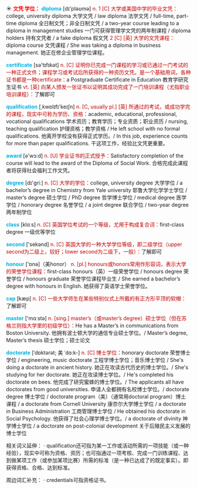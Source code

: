 ☀ <font color="red">**文凭 学位：**</font>
<font color="sky blue">**diploma**</font> [dɪ'pləʊmə] 
<font color="#c00000">n. 1 [C] 大学或美国中学的毕业文凭：</font>college, university diploma 大学文凭 / law diploma 法学文凭 / full-time, part-time diploma 全日制文凭；非全日制文凭 / a two-year course leading to a diploma in management studies 一门可获得管理学文凭的两年制课程 / diploma holders 持有文凭者 / a fake diploma 假文凭 <font color="#c00000">2 [C] [英] 大学的文凭课程：</font>diploma course 文凭课程 / She was taking a diploma in business management. 她正在修企业管理学位课程。

<font color="sky blue">**certificate**</font> [sə'tɪfɪkət] 
<font color="#c00000">n. [C] 证明你已完成一门课程的学习或已通过一门考试的一种正式文件；课程学习或考试后所获得的一种资历文凭。是一个基础用词，各种证书都是一种certificate：</font>a Postgraduate Certificate in Education 教育学研究生证书 <font color="#c00000">vt. [英] 向某人颁发一张证书以证明其成功完成了一门培训课程（尤指职业培训课程）：</font>了解即可

<font color="sky blue">**qualification**</font> [͵kwɒlɪfɪ'keɪʃn] 
<font color="#c00000">n. [C, usually pl.] [英] 所通过的考试，或成功学完的课程，现实中可称为学历、资格：</font>academic, educational, professional, vocational qualifications 学术资历；教育学历；专业资质；职业资历 / nursing, teaching qualification 护理资格；教学资格 / He left school with no formal qualifications. 他离开学校没有获得正式学历。/ In this job, experience counts for more than paper qualifications. 干这项工作，经验比文凭更重要。

<font color="sky blue">**award**</font> [ə'wɔ:d] 
<font color="#c00000">n. [U] 学业证书的正式授予：</font>Satisfactory completion of the course will lead to the award of the Diploma of Social Work. 合格完成此课程者将获得社会福利工作文凭。

<font color="sky blue">**degree**</font> [dɪ'ɡri:] 
<font color="#c00000">n. [C] 大学的学位：</font>college, university degree 大学学位 / a bachelor’s degree in Chemistry from Yale university 耶鲁大学化学学士学位 / master’s degree 硕士学位 / PhD degree 哲学博士学位 / medical degree 医学学位 / honorary degree 名誉学位 / a joint degree 联合学位 / two-year degree 两年制学位

<font color="sky blue">**class**</font> [klɑːs] 
<font color="#c00000">n. [C] 英国学位考试的一个等级，尤用于构成复合词：</font>first-class degree 一级优等学位

<font color="sky blue">**second**</font> ['sekənd] 
<font color="#c00000">n. [C] 英国大学的一种大学学位等级，即二级学位（upper second为二级上，较好；lower second为二级下，一般）：</font>了解即可

<font color="sky blue">**honour**</font> ['ɒnə]（美honor）
<font color="#c00000">n. [pl.] honours或honors常用作形容词，表示大学的荣誉学位课程：</font>first-class honours（英）一级荣誉学位 / honours degree 荣誉学位 / honours graduate 荣誉学位课程毕业生 / She earned a bachelor’s degree with honours in English. 她获得了英语学士荣誉学位。

<font color="sky blue">**cap**</font> [kæp] 
<font color="#c00000">n. [C] 一些大学师生在某些特别仪式上所戴的有正方形平顶的软帽：</font>了解即可

<font color="sky blue">**master**</font> ['mɑːstə] 
<font color="#c00000">n. [sing.] master’s（或master’s degree）硕士学位（但在苏格兰则指大学里的初级学位）：</font>He has a Master’s in communications from Boston University. 他拥有波士顿大学的通信专业硕士学位。/ Master’s degree, Master’s thesis 硕士学位；硕士论文
           
<font color="sky blue">**doctorate**</font> [ˈdɒktərət; 美 ˈdɑ:k-]
<font color="#c00000">n. [C] 博士学位：</font>honorary doctorate 荣誉博士学位 / engineering, music doctorate 工程学博士学位；音乐博士学位 / She's doing a doctorate in ancient history. 她正在攻读古代历史的博士学位。/ She's studying for her doctorate. 她正在攻读博士学位。/ He's completed his doctorate on bees. 他完成了研究蜜蜂的博士学位。/ The applicants all have doctorates from good universities. 申请人全都拥有名校博士学位。/ doctorate degree 博士学位 / doctorate program（美）（通常用doctoral program）博土课程 / a doctorate from Cornell University 康奈尔大学博士学位 / a doctorate in Business Administration 工商管理博士学位 / He obtained his doctorate in Social Psychology. 他获得了社会心理学博士学位。/ a doctorate of divinity 神学博士学位 / a doctorate on post-colonial development 关于后殖民主义发展的博士学位

相关词义延伸：
· qualification还可指为某一工作或活动所需的一项技能（或一种经验），现实中可称为资格、资历；也可指通过一项考核、完成一门训练课程、达到做某项工作（或参加某项比赛）所需的标准（是一种已达成了的既定事实）。即获得资格、合格、达到标准。

周边词汇补充：
· credentials可指资格证书。
